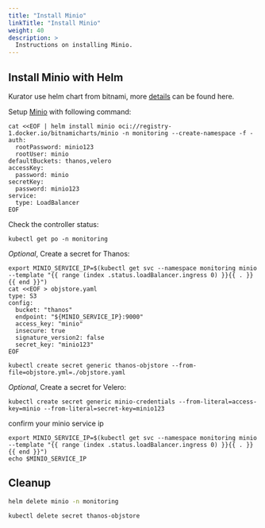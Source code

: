 ```yaml
---
title: "Install Minio"
linkTitle: "Install Minio"
weight: 40
description: >
  Instructions on installing Minio.
---
```


## Install Minio with Helm

Kurator use helm chart from bitnami, more [details](https://github.com/bitnami/charts) can be found here.

Setup [Minio](https://min.io/) with following command:

```console
cat <<EOF | helm install minio oci://registry-1.docker.io/bitnamicharts/minio -n monitoring --create-namespace -f -
auth:
  rootPassword: minio123
  rootUser: minio
defaultBuckets: thanos,velero
accessKey:
  password: minio
secretKey:
  password: minio123
service:
  type: LoadBalancer
EOF
```

Check the controller status:

```console
kubectl get po -n monitoring
```

*Optional*, Create a secret for Thanos:

```console
export MINIO_SERVICE_IP=$(kubectl get svc --namespace monitoring minio --template "{{ range (index .status.loadBalancer.ingress 0) }}{{ . }}{{ end }}")
cat <<EOF > objstore.yaml
type: S3
config:
  bucket: "thanos"
  endpoint: "${MINIO_SERVICE_IP}:9000"
  access_key: "minio"
  insecure: true
  signature_version2: false
  secret_key: "minio123"
EOF
```

```console
kubectl create secret generic thanos-objstore --from-file=objstore.yml=./objstore.yaml
```

*Optional*, Create a secret for Velero:

```console
kubectl create secret generic minio-credentials --from-literal=access-key=minio --from-literal=secret-key=minio123
```

confirm your minio service ip

```console
export MINIO_SERVICE_IP=$(kubectl get svc --namespace monitoring minio --template "{{ range (index .status.loadBalancer.ingress 0) }}{{ . }}{{ end }}")
echo $MINIO_SERVICE_IP
```

## Cleanup

```bash
helm delete minio -n monitoring

kubectl delete secret thanos-objstore
```
